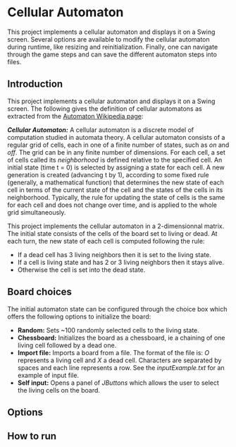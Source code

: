 # Cellular Automaton
This project implements a cellular automaton and displays it on a Swing screen. 
Several options are available to modify the cellular automaton during runtime, like resizing and reinitialization. 
Finally, one can navigate through the game steps and can save the different automaton steps into files. 

## Introduction 

This project implements a cellular automaton and displays it on a Swing screen. 
The following gives the definition of cellular automatons as extracted from the [Automaton Wikipedia page](https://en.wikipedia.org/wiki/Cellular_automaton):

***Cellular Automaton:*** A cellular automaton is a discrete model of computation studied in automata theory. 
A cellular automaton consists of a regular grid of cells, each in one of a finite number of states, such as *on* and *off*. The grid can be in any finite number of dimensions. For each cell, a set of cells called its *neighborhood* is defined relative to the specified cell. An initial state (time t = 0) is selected by assigning a state for each cell. A new generation is created (advancing t by 1), according to some fixed rule (generally, a mathematical function) that determines the new state of each cell in terms of the current state of the cell and the states of the cells in its neighborhood. Typically, the rule for updating the state of cells is the same for each cell and does not change over time, and is applied to the whole grid simultaneously.

This project implements the cellular automaton in a 2-dimensionnal matrix. 
The initial state consists of the cells of the board set to living or dead. 
At each turn, the new state of each cell is computed following the rule:
* If a dead cell has 3 living neighbors then it is set to the living state.
* If a cell is living state and has 2 or 3 living neighbors then it stays alive.
* Otherwise the cell is set into the dead state.  

## Board choices 
The initial automaton state can be configured through the choice box which offers the following options to initialize the board: 
* **Random:** Sets ~100 randomly selected cells to the living state. 
* **Chessboard:** Initializes the board as a chessboard, ie a chaining of one living cell followed by a dead one.
* **Import file:** Imports a board from a file. The format of the file is: *O* represents a living cell and *X* a dead cell. Characters are separated by spaces and each line represents a row. See the *inputExample.txt* for an example of input file.
* **Self input:** Opens a panel of *JButtons* which allows the user to select the living cells on the board.   

## Options 

## How to run
